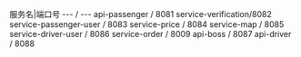 
服务名|端口号
--- / ---
api-passenger / 8081
service-verification/8082
service-passenger-user / 8083
service-price / 8084
service-map / 8085
service-driver-user / 8086
service-order / 8009
api-boss / 8087
api-driver / 8088


